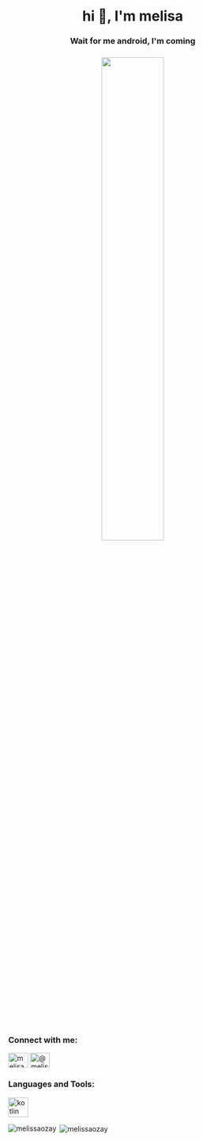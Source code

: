 <h1 align="center">hi 👋, I'm melisa</h1>
<h3 align="center">Wait for me android, I'm coming</h3>
<h3 align="center"<a href="#"><img width="50%" height="auto" src="https://user-images.githubusercontent.com/106618067/188508210-6e417047-b56d-4935-a232-4a017586f527.png" height="175px"/></a>
<h3 align="left">Connect with me:</h3>
<p align="left">
<a href="https://www.linkedin.com/in/melisaozaydın/" target="blank"><img align="center" src="https://raw.githubusercontent.com/rahuldkjain/github-profile-readme-generator/master/src/images/icons/Social/linked-in-alt.svg" alt="melisa özaydin" height="30" width="40" /></a>
<a href="https://medium.com/@melisa.zaydin" target="blank"><img align="center" src="https://raw.githubusercontent.com/rahuldkjain/github-profile-readme-generator/master/src/images/icons/Social/medium.svg" alt="@melisa.zaydin" height="30" width="40" /></a>
</p>

<h3 align="left">Languages and Tools:</h3>
<p align="left"> <a href="https://kotlinlang.org" target="_blank" rel="noreferrer"> <img src="https://www.vectorlogo.zone/logos/kotlinlang/kotlinlang-icon.svg" alt="kotlin" width="40" height="40"/> </a> </p>

<p><img align="left" src="https://github-readme-stats.vercel.app/api/top-langs?username=melissaozay&show_icons=true&locale=en&layout=compact" alt="melissaozay" /></p>

<p>&nbsp;<img align="center" src="https://github-readme-stats.vercel.app/api?username=melissaozay&show_icons=true&locale=en" alt="melissaozay" /></p>

